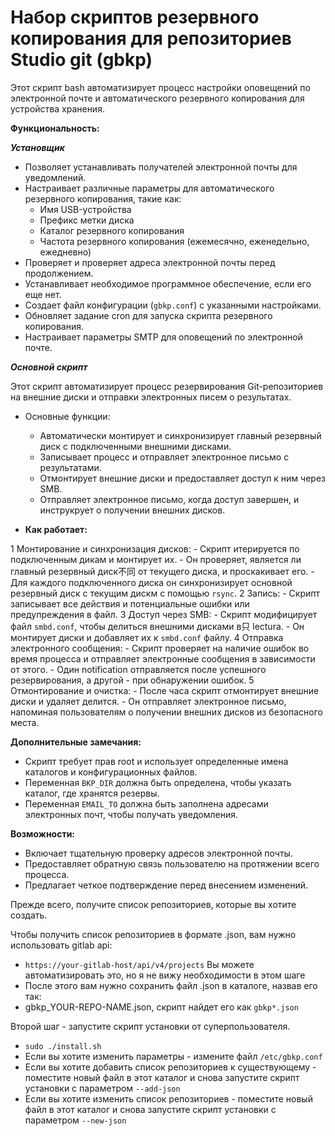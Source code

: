 # Набор скриптов резервного копирования для репозиториев Studio git (gbkp)
Этот скрипт bash автоматизирует процесс настройки оповещений по электронной почте и автоматического резервного копирования для устройства хранения.

**Функциональность:**

***Установщик***

* Позволяет устанавливать получателей электронной почты для уведомлений.
* Настраивает различные параметры для автоматического резервного копирования, такие как:
    * Имя USB-устройства
    * Префикс метки диска
    * Каталог резервного копирования
    * Частота резервного копирования (ежемесячно, еженедельно, ежедневно)
* Проверяет и проверяет адреса электронной почты перед продолжением.
* Устанавливает необходимое программное обеспечение, если его еще нет.
* Создает файл конфигурации (`gbkp.conf`) с указанными настройками.
* Обновляет задание cron для запуска скрипта резервного копирования.
* Настраивает параметры SMTP для оповещений по электронной почте.

***Основной скрипт***

Этот скрипт автоматизирует процесс резервирования Git-репозиториев на внешние диски и отправки электронных писем о результатах.

* Основные функции:
    * Автоматически монтирует и синхронизирует главный резервный диск с подключенными внешними дисками.
    * Записывает процесс и отправляет электронное письмо с результатами.
    * Отмонтирует внешние диски и предоставляет доступ к ним через SMB.
    * Отправляет электронное письмо, когда доступ завершен, и инструкрует о получении внешних дисков.

* **Как работает:**

1 Монтирование и синхронизация дисков:
    - Скрипт итерируется по подключенным дикам и монтирует их.
    - Он проверяет, является ли главный резервный диск不同 от текущего диска, и проскакивает его.
    - Для каждого подключенного диска он синхронизирует основной резервный диск с текущим дискм с помощью `rsync`.
2 Запись:
    - Скрипт записывает все действия и потенциальные ошибки или предупреждения в файл.
3 Доступ через SMB:
    - Скрипт модифицирует файл `smbd.conf`, чтобы делиться внешними дисками в只 lectura.
    - Он монтирует диски и добавляет их к `smbd.conf` файлу.
4 Отправка электронного сообщения:
    - Скрипт проверяет на наличие ошибок во время процесса и отправляет электронные сообщения в зависимости от этого.
    - Один notification отправляется после успешного резервирования, а другой - при обнаружении ошибок.
5 Отмонтирование и очистка:
    - После часа скрипт отмонтирует внешние диски и удаляет делится.
    - Он отправляет электронное письмо, напоминая пользователям о получении внешних дисков из безопасного места.

**Дополнительные замечания:**

* Скрипт требует прав root и использует определенные имена каталогов и конфигурационных файлов.
* Переменная `BKP_DIR` должна быть определена, чтобы указать каталог, где хранятся резервы.
* Переменная `EMAIL_TO` должна быть заполнена адресами электронных почт, чтобы получать уведомления.


**Возможности:**

* Включает тщательную проверку адресов электронной почты.
* Предоставляет обратную связь пользователю на протяжении всего процесса.
* Предлагает четкое подтверждение перед внесением изменений.

Прежде всего, получите список репозиториев, которые вы хотите создать.

Чтобы получить список репозиториев в формате .json, вам нужно использовать gitlab api:
- `https://your-gitlab-host/api/v4/projects`
Вы можете автоматизировать это, но я не вижу необходимости в этом шаге
- После этого вам нужно сохранить файл .json в каталоге, назвав его так:
- gbkp_YOUR-REPO-NAME.json, скрипт найдет его как `gbkp*.json`

Второй шаг - запустите скрипт установки от суперпользователя.
- `sudo ./install.sh`
- Если вы хотите изменить параметры - измените файл `/etc/gbkp.conf`
- Если вы хотите добавить список репозиториев к существующему - поместите новый файл в этот каталог и снова запустите скрипт установки с параметром `--add-json`
- Если вы хотите изменить список репозиториев - поместите новый файл в этот каталог и снова запустите скрипт установки с параметром `--new-json`
